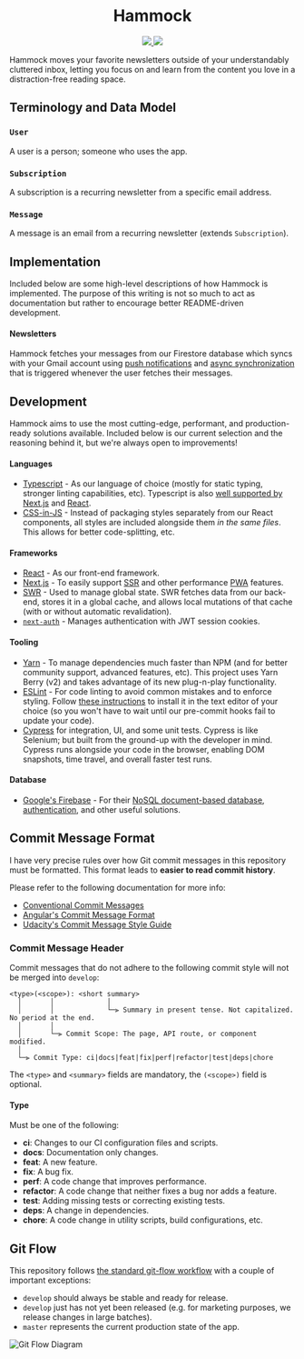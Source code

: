 <h1 align='center'>Hammock</h1>

<p align='center'>
  <a aria-label='Website status' href='https://returnofthenewsletter.com'>
    <img src='https://img.shields.io/website?down_color=lightgrey&down_message=down&up_color=brightgreen&up_message=up&url=https%3A%2F%2Freturnofthenewsletter.com&style=flat-square&labelColor=000000'>
  </a>
  <a aria-label='Maintainability' href='https://codeclimate.com/github/nicholaschiang/hammock'>
    <img src='https://img.shields.io/codeclimate/maintainability/nicholaschiang/hammock?style=flat-square&labelColor=000000'>
  </a>
</p>

Hammock moves your favorite newsletters outside of your understandably cluttered
inbox, letting you focus on and learn from the content you love in a
distraction-free reading space.

## Terminology and Data Model

### `User`

A user is a person; someone who uses the app.

### `Subscription`

A subscription is a recurring newsletter from a specific email address.

### `Message`

A message is an email from a recurring newsletter (extends `Subscription`).

## Implementation

Included below are some high-level descriptions of how Hammock is implemented.
The purpose of this writing is not so much to act as documentation but rather to
encourage better README-driven development.

#### Newsletters

Hammock fetches your messages from our Firestore database which syncs with your
Gmail account using [push
notifications](https://developers.google.com/gmail/api/guides/push) and [async
synchronization](https://developers.google.com/gmail/api/guides/sync) that is
triggered whenever the user fetches their messages.

## Development

Hammock aims to use the most cutting-edge, performant, and production-ready
solutions available. Included below is our current selection and the reasoning
behind it, but we're always open to improvements!

#### Languages

- [Typescript](https://www.typescriptlang.org) - As our language of choice
  (mostly for static typing, stronger linting capabilities, etc). Typescript is
  also [well supported by Next.js](https://nextjs.org/docs/basic-features/typescript)
  and [React](https://reactjs.org/docs/static-type-checking.html#typescript).
- [CSS-in-JS](https://github.com/vercel/styled-jsx) - Instead of packaging
  styles separately from our React components, all styles are included alongside
  them _in the same files_. This allows for better code-splitting, etc.

#### Frameworks

- [React](https://reactjs.org) - As our front-end framework.
- [Next.js](https://nextjs.org) - To easily support
  [SSR](https://nextjs.org/docs/basic-features/pages#server-side-rendering) and
  other performance [PWA](https://web.dev/progressive-web-apps/) features.
- [SWR](https://swr.vercel.app) - Used to manage global state. SWR fetches data
  from our back-end, stores it in a global cache, and allows local mutations of
  that cache (with or without automatic revalidation).
- [`next-auth`](https://next-auth.js.org) - Manages authentication with JWT 
  session cookies.

#### Tooling

- [Yarn](https://yarnpkg.com) - To manage dependencies much faster than NPM (and
  for better community support, advanced features, etc). This project uses Yarn
  Berry (v2) and takes advantage of its new plug-n-play functionality.
- [ESLint](https://github.com/eslint/eslint) - For code linting to avoid
  common mistakes and to enforce styling. Follow [these
  instructions](https://eslint.org/docs/user-guide/integrations) to install it
  in the text editor of your choice (so you won't have to wait until our
  pre-commit hooks fail to update your code).
- [Cypress](https://docs.cypress.io) for integration, UI, and some unit tests.
  Cypress is like Selenium; but built from the ground-up with the developer in
  mind. Cypress runs alongside your code in the browser, enabling DOM snapshots,
  time travel, and overall faster test runs.

#### Database

- [Google's Firebase](https://firebase.google.com/) - For their [NoSQL
  document-based database](https://firebase.google.com/products/firestore),
  [authentication](https://firebase.google.com/products/auth), and other
  useful solutions.

## Commit Message Format

I have very precise rules over how Git commit messages in this repository must
be formatted. This format leads to **easier to read commit history**.

Please refer to the following documentation for more info:

- [Conventional Commit Messages](https://www.conventionalcommits.org/en/v1.0.0/)
- [Angular's Commit Message Format](https://github.com/angular/angular/blob/master/CONTRIBUTING.md#-commit-message-format)
- [Udacity's Commit Message Style Guide](http://udacity.github.io/git-styleguide/)

### Commit Message Header

Commit messages that do not adhere to the following commit style will not be
merged into `develop`:

```
<type>(<scope>): <short summary>
  │       │             │
  │       │             └─⫸ Summary in present tense. Not capitalized. No period at the end.
  │       │
  │       └─⫸ Commit Scope: The page, API route, or component modified.
  │
  └─⫸ Commit Type: ci|docs|feat|fix|perf|refactor|test|deps|chore
```

The `<type>` and `<summary>` fields are mandatory, the `(<scope>)` field is
optional.

#### Type

Must be one of the following:

- **ci**: Changes to our CI configuration files and scripts.
- **docs**: Documentation only changes.
- **feat**: A new feature.
- **fix**: A bug fix.
- **perf**: A code change that improves performance.
- **refactor**: A code change that neither fixes a bug nor adds a feature.
- **test**: Adding missing tests or correcting existing tests.
- **deps**: A change in dependencies.
- **chore**: A code change in utility scripts, build configurations, etc.

## Git Flow

This repository follows [the standard git-flow
workflow](https://nvie.com/posts/a-successful-git-branching-model/) with a
couple of important exceptions:

- `develop` should always be stable and ready for release.
- `develop` just has not yet been released (e.g. for marketing purposes, we
  release changes in large batches).
- `master` represents the current production state of the app.

![Git Flow Diagram](https://nvie.com/img/git-model@2x.png)
